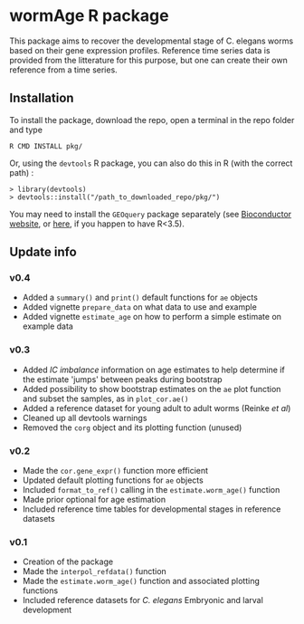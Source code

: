 # wormAge R package


This package aims to recover the developmental stage of C. elegans worms based on their gene expression profiles.
Reference time series data is provided from the litterature for this purpose, but one can create their own reference from a time series.

## Installation

To install the package, download the repo, open a terminal in the repo folder and type
```
R CMD INSTALL pkg/
```

Or, using the `devtools` R package, you can also do this in R (with the correct path) :
```
> library(devtools)
> devtools::install("/path_to_downloaded_repo/pkg/")
```

You may need to install the `GEOquery` package separately (see [Bioconductor website](https://bioconductor.org/packages/release/bioc/html/GEOquery.html), or [here](https://bioconductor.org/packages/3.4/bioc/html/GEOquery.html), if you happen to have R<3.5).


## Update info

### v0.4

 - Added a `summary()` and `print()` default functions for `ae` objects
 - Added vignette `prepare_data` on what data to use and example
 - Added vignette `estimate_age` on how to perform a simple estimate on example data

### v0.3
 
 - Added *IC imbalance* information on age estimates to help determine if the estimate 'jumps' between peaks during bootstrap
 - Added possibility to show bootstrap estimates on the `ae` plot function and subset the samples, as in `plot_cor.ae()`
 - Added a reference dataset for young adult to adult worms (Reinke *et al*)
 - Cleaned up all devtools warnings
 - Removed the `corg` object and its plotting function (unused)

### v0.2

 - Made the `cor.gene_expr()` function more efficient
 - Updated default plotting functions for `ae` objects
 - Included `format_to_ref()` calling in the `estimate.worm_age()` function
 - Made prior optional for age estimation
 - Included reference time tables for developmental stages in reference datasets

### v0.1

 - Creation of the package
 - Made the `interpol_refdata()` function
 - Made the `estimate.worm_age()` function and associated plotting functions
 - Included reference datasets for *C. elegans* Embryonic and larval development
 